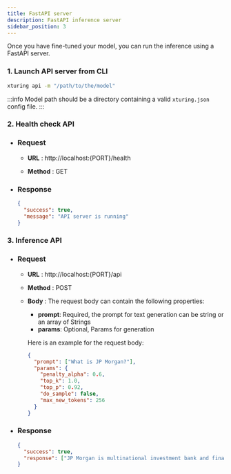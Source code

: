```yaml
---
title: FastAPI server
description: FastAPI inference server
sidebar_position: 3
---
```


Once you have fine-tuned your model, you can run the inference using a FastAPI server.

### 1. Launch API server from CLI

```sh
xturing api -m "/path/to/the/model"
```

:::info
Model path should be a directory containing a valid `xturing.json` config file.
:::

### 2. Health check API

- ### Request

  - **URL** : http://localhost:{PORT}/health

  - **Method** : GET

- ### Response

  ```json
  {
    "success": true,
    "message": "API server is running"
  }
  ```

### 3. Inference API

- ### Request

  - **URL** : http://localhost:{PORT}/api

  - **Method** : POST

  - **Body** : The request body can contain the following properties:

    - **prompt**: Required, the prompt for text generation can be string or an array of Strings
    - **params**: Optional, Params for generation

    Here is an example for the request body:

    ```json
    {
      "prompt": ["What is JP Morgan?"],
      "params": {
        "penalty_alpha": 0.6,
        "top_k": 1.0,
        "top_p": 0.92,
        "do_sample": false,
        "max_new_tokens": 256
      }
    }
    ```

- ### Response

  ```json
  {
    "success": true,
    "response": ["JP Morgan is multinational investment bank and financial service headquartered in New York city."]
  }
  ```
